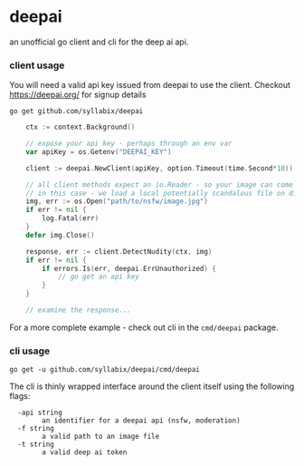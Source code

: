 # deepai

an unofficial go client and cli for the deep ai api.

### client usage

You will need a valid api key issued from deepai to use the client. Checkout https://deepai.org/ for signup details

```
go get github.com/syllabix/deepai
```

```go
    ctx := context.Background()

    // expose your api key - perhaps through an env var
    var apiKey = os.Getenv("DEEPAI_KEY")

    client := deepai.NewClient(apiKey, option.Timeout(time.Second*10))

    // all client methods expect an io.Reader - so your image can come from anywhere
    // in this case - we load a local potentially scandalous file on disk...
    img, err := os.Open("path/to/nsfw/image.jpg")
	if err != nil {
		log.Fatal(err)
	}
	defer img.Close()

    response, err := client.DetectNudity(ctx, img)
    if err != nil {
        if errors.Is(err, deepai.ErrUnauthorized) {
            // go get an api key
        }
    }

    // examine the response...
```

For a more complete example - check out cli in the `cmd/deepai` package.

### cli usage

```
go get -u github.com/syllabix/deepai/cmd/deepai
```

The cli is thinly wrapped interface around the client itself using the following flags:

```
  -api string
        an identifier for a deepai api (nsfw, moderation)
  -f string
        a valid path to an image file
  -t string
        a valid deep ai token
```









